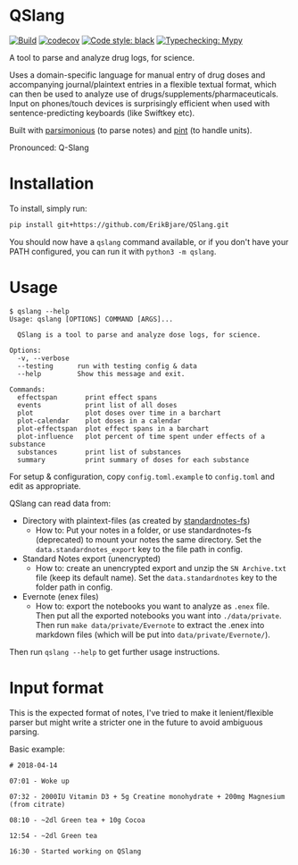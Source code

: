 QSlang
======

[![Build](https://github.com/ErikBjare/QSlang/actions/workflows/build.yml/badge.svg)](https://github.com/ErikBjare/QSlang/actions/workflows/build.yml)
[![codecov](https://codecov.io/gh/ErikBjare/qslang/branch/master/graph/badge.svg)](https://codecov.io/gh/ErikBjare/qslang)
[![Code style: black](https://img.shields.io/badge/code%20style-black-000000.svg)](https://github.com/psf/black)
[![Typechecking: Mypy](http://www.mypy-lang.org/static/mypy_badge.svg)](http://mypy-lang.org/)

A tool to parse and analyze drug logs, for science. 

Uses a domain-specific language for manual entry of drug doses and accompanying journal/plaintext entries in a flexible textual format, which can then be used to analyze use of drugs/supplements/pharmaceuticals. Input on phones/touch devices is surprisingly efficient when used with sentence-predicting keyboards (like Swiftkey etc).

Built with [parsimonious](https://github.com/erikrose/parsimonious) (to parse notes) and [pint](https://github.com/hgrecco/pint) (to handle units).

Pronounced: Q-Slang


Installation
============

To install, simply run:

```sh
pip install git+https://github.com/ErikBjare/QSlang.git
```

You should now have a `qslang` command available, or if you don't have your PATH configured, you can run it with `python3 -m qslang`.

Usage
=====

```
$ qslang --help
Usage: qslang [OPTIONS] COMMAND [ARGS]...

  QSlang is a tool to parse and analyze dose logs, for science.

Options:
  -v, --verbose
  --testing      run with testing config & data
  --help         Show this message and exit.

Commands:
  effectspan       print effect spans
  events           print list of all doses
  plot             plot doses over time in a barchart
  plot-calendar    plot doses in a calendar
  plot-effectspan  plot effect spans in a barchart
  plot-influence   plot percent of time spent under effects of a substance
  substances       print list of substances
  summary          print summary of doses for each substance
```

For setup & configuration, copy `config.toml.example` to `config.toml` and edit as appropriate.

QSlang can read data from:

 - Directory with plaintext-files (as created by [standardnotes-fs](https://github.com/tannercollin/standardnotes-fs))
    - How to: Put your notes in a folder, or use standardnotes-fs (deprecated) to mount your notes the same directory. Set the `data.standardnotes_export` key to the file path in config.
 - Standard Notes export (unencrypted)
    - How to: create an unencrypted export and unzip the `SN Archive.txt` file (keep its default name).  Set the `data.standardnotes` key to the folder path in config.
 - Evernote (enex files)
    - How to: export the notebooks you want to analyze as `.enex` file. Then put all the exported notebooks you want into `./data/private`. Then run `make data/private/Evernote` to extract the .enex into markdown files (which will be put into `data/private/Evernote/`).

Then run `qslang --help` to get further usage instructions.

Input format
============

This is the expected format of notes, I've tried to make it lenient/flexible parser but might write a stricter one in the future to avoid ambiguous parsing.

Basic example:

```
# 2018-04-14

07:01 - Woke up

07:32 - 2000IU Vitamin D3 + 5g Creatine monohydrate + 200mg Magnesium (from citrate)

08:10 - ~2dl Green tea + 10g Cocoa

12:54 - ~2dl Green tea

16:30 - Started working on QSlang
```
